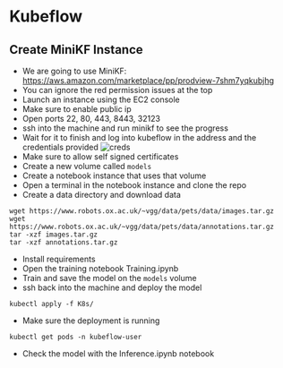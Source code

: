 # Kubeflow

## Create MiniKF Instance

- We are going to use MiniKF: <https://aws.amazon.com/marketplace/pp/prodview-7shm7yqkubjhg>
- You can ignore the red permission issues at the top
- Launch an instance using the EC2 console
- Make sure to enable public ip
- Open ports 22, 80, 443, 8443, 32123
- ssh into the machine and run minikf to see the progress
- Wait for it to finish and log into kubeflow in the address and the credentials provided
![creds](https://user-images.githubusercontent.com/37101144/201231660-5ef1ce4a-b0e6-4150-acd5-5fb8807fd51a.png)
- Make sure to allow self signed certificates
- Create a new volume called `models`
- Create a notebook instance that uses that volume
- Open a terminal in the notebook instance and clone the repo
- Create a data directory and download data


```
wget https://www.robots.ox.ac.uk/~vgg/data/pets/data/images.tar.gz
wget https://www.robots.ox.ac.uk/~vgg/data/pets/data/annotations.tar.gz
tar -xzf images.tar.gz
tar -xzf annotations.tar.gz
```

- Install requirements
- Open the training notebook Training.ipynb
- Train and save the model on the `models` volume
- ssh back into the machine and deploy the model

```
kubectl apply -f K8s/
```

- Make sure the deployment is running

```
kubectl get pods -n kubeflow-user
```

- Check the model with the Inference.ipynb notebook
